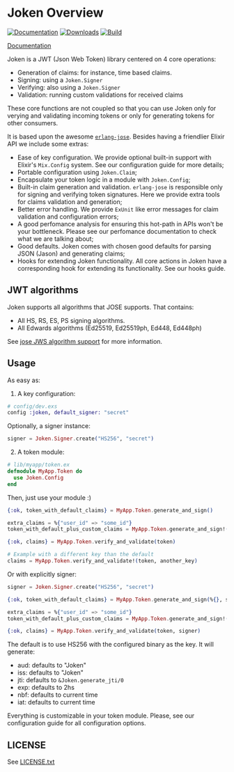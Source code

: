 # Joken Overview

[![Documentation](https://img.shields.io/badge/docs-hexpm-blue.svg)](http://hexdocs.pm/joken/) [![Downloads](https://img.shields.io/hexpm/dt/joken.svg)](https://hex.pm/packages/joken) [![Build](https://travis-ci.org/bryanjos/joken.svg?branch=master)](https://travis-ci.org/bryanjos/joken)

[Documentation](http://hexdocs.pm/joken/)

Joken is a JWT (Json Web Token) library centered on 4 core operations:
  - Generation of claims: for instance, time based claims.
  - Signing: using a `Joken.Signer`
  - Verifying: also using a `Joken.Signer`
  - Validation: running custom validations for received claims

These core functions are not coupled so that you can use Joken only for verying and validating incoming tokens or only for generating tokens for other consumers.

It is based upon the awesome [`erlang-jose`](https://github.com/potatosalad/erlang-jose/). Besides having a friendlier Elixir API we include some extras:

  - Ease of key configuration. We provide optional built-in support with Elixir's `Mix.Config` system. See our configuration guide for more details;
  - Portable configuration using `Joken.Claim`;
  - Encapsulate your token logic in a module with `Joken.Config`;
  - Built-in claim generation and validation. `erlang-jose` is responsible only for signing and verifying token signatures. Here we provide extra tools for claims validation and generation;
  - Better error handling. We provide `ExUnit` like error messages for claim validation and configuration errors;
  - A good perfomance analysis for ensuring this hot-path in APIs won't be your bottleneck. Please see our perfomance documentation to check what we are talking about;
  - Good defaults. Joken comes with chosen good defaults for parsing JSON (Jason) and generating claims;
  - Hooks for extending Joken functionality. All core actions in Joken have a corresponding hook for extending its functionality. See our hooks guide.

## JWT algorithms

Joken supports all algorithms that JOSE supports. That contains:

  - All HS, RS, ES, PS signing algorithms.
  - All Edwards algorithms (Ed25519, Ed25519ph, Ed448, Ed448ph)

See [jose JWS algorithm support](https://github.com/potatosalad/erlang-jose#json-web-signature-jws-rfc-7515) for more information.

## Usage

As easy as:

1. A key configuration:

``` elixir
# config/dev.exs
config :joken, default_signer: "secret"
```

Optionally, a signer instance:

``` elixir
signer = Joken.Signer.create("HS256", "secret")
```

2. A token module:

``` elixir
# lib/myapp/token.ex
defmodule MyApp.Token do
  use Joken.Config
end
```

Then, just use your module :)

``` elixir
{:ok, token_with_default_claims} = MyApp.Token.generate_and_sign()

extra_claims = %{"user_id" => "some_id"}
token_with_default_plus_custom_claims = MyApp.Token.generate_and_sign!(extra_claims)

{:ok, claims} = MyApp.Token.verify_and_validate(token)

# Example with a different key than the default
claims = MyApp.Token.verify_and_validate!(token, another_key)
```

Or with explicitly signer:

``` elixir
signer = Joken.Signer.create("HS256", "secret")

{:ok, token_with_default_claims} = MyApp.Token.generate_and_sign(%{}, signer)

extra_claims = %{"user_id" => "some_id"}
token_with_default_plus_custom_claims = MyApp.Token.generate_and_sign!(extra_claims, signer)

{:ok, claims} = MyApp.Token.verify_and_validate(token, signer)
```

The default is to use HS256 with the configured binary as the key. It will generate:

- aud: defaults to "Joken"
- iss: defaults to "Joken"
- jti: defaults to `&Joken.generate_jti/0`
- exp: defaults to 2hs
- nbf: defaults to current time
- iat: defaults to current time

Everything is customizable in your token module. Please, see our configuration guide for all configuration options.

## LICENSE

See [LICENSE.txt](https://github.com/bryanjos/joken/blob/master/LICENSE.txt)

